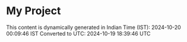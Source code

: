 # My Project

This content is dynamically generated in Indian Time (IST): 2024-10-20 00:09:46 IST
Converted to UTC: 2024-10-19 18:39:46 UTC
